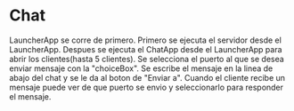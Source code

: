 # Chat
LauncherApp se corre de primero.
Primero se ejecuta el servidor desde el LauncherApp.
Despues se ejecuta el ChatApp desde el LauncherApp para abrir los clientes(hasta 5 clientes).
Se selecciona el puerto al que se desea enviar mensaje con la "choiceBox".
Se escribe el mensaje en la linea de abajo del chat y se le da al boton de "Enviar a".
Cuando el cliente recibe un mensaje puede ver de que puerto se envio y seleccionarlo para responder el mensaje.
